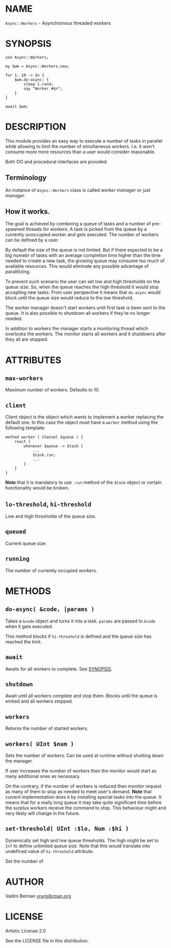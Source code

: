 NAME
====

`Async::Workers` - Asynchronous threaded workers

SYNOPSIS
========

    use Async::Workers;

    my $wm = Async::Workers.new;

    for 1..10 -> $n {
        $wm.do-async: {
            sleep 1.rand;
            say "Worker #$n";
        }
    }

    await $wm;

DESCRIPTION
===========

This module provides an easy way to execute a number of tasks in parallel while allowing to limit the number of simultaneous workers. I.e. it won't consume more more resources than a user would consider reasonable.

Both OO and procedural interfaces are provided.

Terminology
-----------

An instance of `Async::Workers` class is called *worker manager* or just *manager*.

How it works.
-------------

The goal is achieved by combining a queue of tasks and a number of pre-spawned threads for workers. A task is picked from the queue by a currently unoccupied worker and gets executed. The number of workers can be defined by a user.

By default the size of the queue is not limited. But if there expected to be a big numebr of tasks with an average completion time higher than the time needed to create a new task, the growing queue may consume too much of available resources. This would eliminate any possible advantage of parallilizing.

To prevent such scenario the user can set low and high thresholds on the queue size. So, when the queue reaches the high threshold it would stop accepting new tasks. From user perspective it means that `do-async` would block until the queue size would reduce to the low threshold.

The worker manager doesn't start workers until first task is been sent to the queue. It is also possible to shutdown all workers if they're no longer needed.

In addition to workers the manager starts a monitoring thread which overlooks the workers. The monitor starts all workers and it shutdowns after they all are stopped.

ATTRIBUTES
==========

`max-workers`
-------------

Maximum number of workers. Defaults to 10.

`client`
--------

Client object is the object which wants to implement a worker replacing the default one. In this case the object must have a `worker` method using the following template:

    method worker ( Channel $queue ) {
        react {
            whenever $queue -> $task {
                ...
                $task.run;
                ...
            }
        }
    }

**Note** that it is mandatory to use `.run` method of the `$task` object or certain functionality would be broken.

`lo-threshold`, `hi-threshold`
------------------------------

Low and high thresholds of the queue size.

`queued`
--------

Current queue size.

`running`
---------

The number of currently occupied workers.

METHODS
=======

`do-async( &code, |params )`
----------------------------

Takes a `&code` object and turns it into a task. `params` are passed to `&code` when it gets executed.

This method blocks if `hi-threshold` is defined and the queue size has reached the limit.

`await`
-------

Awaits for all workers to complete. See [SYNOPSIS](#SYNOPSIS).

`shutdown`
----------

Await until all workers complete and stop them. Blocks until the queue is emtied and all workers stopped.

`workers`
---------

Returns the number of started workers.

`workers( UInt $num )`
----------------------

Sets the number of workers. Can be used at runtime without shutting down the manager.

If user increases the number of workers then the monitor would start as many additional ones as necessary.

On the contrary, if the number of workers is reduced then monitor request as many of them to stop as needed to meet user's demand. **Note** that current implementation does it by installing special tasks into the queue. It means that for a really long queue it may take quite significant time before the surplus workers receive the command to stop. This behaviour might and very likely will change in the future.

`set-threshold( UInt :$lo, Num :$hi )`
--------------------------------------

Dynamically set high and low queue thresholds. The high might be set to `Inf` to define unlimited queue size. Note that this would translate into undefined value of `hi-threshold` attribute.

Set the number of

AUTHOR
======

Vadim Belman <vrurg@cpan.org>

LICENSE
=======

Artistic License 2.0

See the LICENSE file in this distribution.

